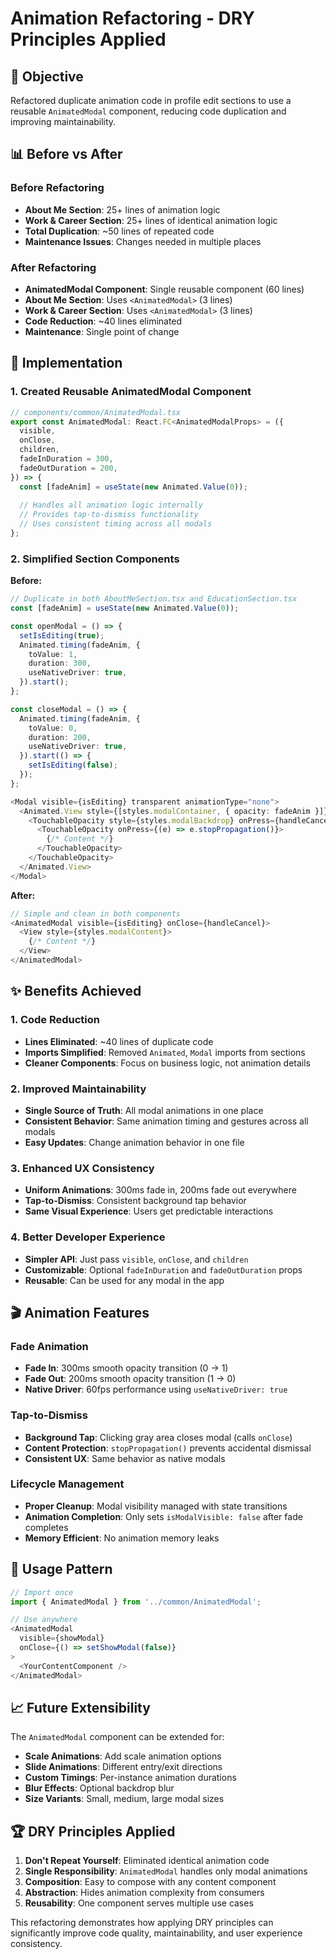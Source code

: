 # Animation Refactoring - DRY Principles Applied

## 🎯 **Objective**
Refactored duplicate animation code in profile edit sections to use a reusable `AnimatedModal` component, reducing code duplication and improving maintainability.

## 📊 **Before vs After**

### **Before Refactoring**
- **About Me Section**: 25+ lines of animation logic
- **Work & Career Section**: 25+ lines of identical animation logic  
- **Total Duplication**: ~50 lines of repeated code
- **Maintenance Issues**: Changes needed in multiple places

### **After Refactoring**
- **AnimatedModal Component**: Single reusable component (60 lines)
- **About Me Section**: Uses `<AnimatedModal>` (3 lines)
- **Work & Career Section**: Uses `<AnimatedModal>` (3 lines)
- **Code Reduction**: ~40 lines eliminated
- **Maintenance**: Single point of change

## 🔧 **Implementation**

### **1. Created Reusable AnimatedModal Component**

```typescript
// components/common/AnimatedModal.tsx
export const AnimatedModal: React.FC<AnimatedModalProps> = ({
  visible,
  onClose,
  children,
  fadeInDuration = 300,
  fadeOutDuration = 200,
}) => {
  const [fadeAnim] = useState(new Animated.Value(0));
  
  // Handles all animation logic internally
  // Provides tap-to-dismiss functionality
  // Uses consistent timing across all modals
};
```

### **2. Simplified Section Components**

**Before:**
```typescript
// Duplicate in both AboutMeSection.tsx and EducationSection.tsx
const [fadeAnim] = useState(new Animated.Value(0));

const openModal = () => {
  setIsEditing(true);
  Animated.timing(fadeAnim, {
    toValue: 1,
    duration: 300,
    useNativeDriver: true,
  }).start();
};

const closeModal = () => {
  Animated.timing(fadeAnim, {
    toValue: 0,
    duration: 200,
    useNativeDriver: true,
  }).start(() => {
    setIsEditing(false);
  });
};

<Modal visible={isEditing} transparent animationType="none">
  <Animated.View style={[styles.modalContainer, { opacity: fadeAnim }]}>
    <TouchableOpacity style={styles.modalBackdrop} onPress={handleCancel}>
      <TouchableOpacity onPress={(e) => e.stopPropagation()}>
        {/* Content */}
      </TouchableOpacity>
    </TouchableOpacity>
  </Animated.View>
</Modal>
```

**After:**
```typescript
// Simple and clean in both components
<AnimatedModal visible={isEditing} onClose={handleCancel}>
  <View style={styles.modalContent}>
    {/* Content */}
  </View>
</AnimatedModal>
```

## ✨ **Benefits Achieved**

### **1. Code Reduction**
- **Lines Eliminated**: ~40 lines of duplicate code
- **Imports Simplified**: Removed `Animated`, `Modal` imports from sections
- **Cleaner Components**: Focus on business logic, not animation details

### **2. Improved Maintainability**
- **Single Source of Truth**: All modal animations in one place
- **Consistent Behavior**: Same animation timing and gestures across all modals
- **Easy Updates**: Change animation behavior in one file

### **3. Enhanced UX Consistency**
- **Uniform Animations**: 300ms fade in, 200ms fade out everywhere
- **Tap-to-Dismiss**: Consistent background tap behavior
- **Same Visual Experience**: Users get predictable interactions

### **4. Better Developer Experience**
- **Simpler API**: Just pass `visible`, `onClose`, and `children`
- **Customizable**: Optional `fadeInDuration` and `fadeOutDuration` props
- **Reusable**: Can be used for any modal in the app

## 🎬 **Animation Features**

### **Fade Animation**
- **Fade In**: 300ms smooth opacity transition (0 → 1)
- **Fade Out**: 200ms smooth opacity transition (1 → 0)
- **Native Driver**: 60fps performance using `useNativeDriver: true`

### **Tap-to-Dismiss**
- **Background Tap**: Clicking gray area closes modal (calls `onClose`)
- **Content Protection**: `stopPropagation()` prevents accidental dismissal
- **Consistent UX**: Same behavior as native modals

### **Lifecycle Management**
- **Proper Cleanup**: Modal visibility managed with state transitions
- **Animation Completion**: Only sets `isModalVisible: false` after fade completes
- **Memory Efficient**: No animation memory leaks

## 🔄 **Usage Pattern**

```typescript
// Import once
import { AnimatedModal } from '../common/AnimatedModal';

// Use anywhere
<AnimatedModal 
  visible={showModal} 
  onClose={() => setShowModal(false)}
>
  <YourContentComponent />
</AnimatedModal>
```

## 📈 **Future Extensibility**

The `AnimatedModal` component can be extended for:
- **Scale Animations**: Add scale animation options
- **Slide Animations**: Different entry/exit directions  
- **Custom Timings**: Per-instance animation durations
- **Blur Effects**: Optional backdrop blur
- **Size Variants**: Small, medium, large modal sizes

## 🏆 **DRY Principles Applied**

1. **Don't Repeat Yourself**: Eliminated identical animation code
2. **Single Responsibility**: `AnimatedModal` handles only modal animations
3. **Composition**: Easy to compose with any content component
4. **Abstraction**: Hides animation complexity from consumers
5. **Reusability**: One component serves multiple use cases

This refactoring demonstrates how applying DRY principles can significantly improve code quality, maintainability, and user experience consistency. 